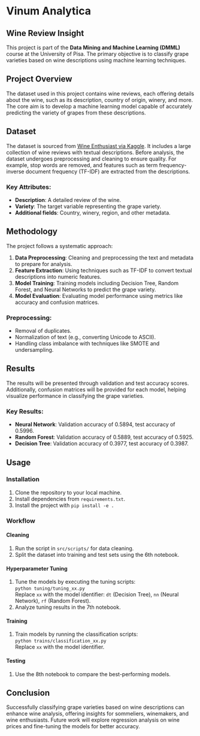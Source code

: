 # Vinum Analytica
## Wine Review Insight

This project is part of the **Data Mining and Machine Learning (DMML)** course at the University of Pisa. The primary objective is to classify grape varieties based on wine descriptions using machine learning techniques.

## Project Overview
The dataset used in this project contains wine reviews, each offering details about the wine, such as its description, country of origin, winery, and more. The core aim is to develop a machine learning model capable of accurately predicting the variety of grapes from these descriptions.

## Dataset
The dataset is sourced from [Wine Enthusiast via Kaggle](https://www.kaggle.com/datasets/zynicide/wine-reviews). It includes a large collection of wine reviews with textual descriptions. Before analysis, the dataset undergoes preprocessing and cleaning to ensure quality. For example, stop words are removed, and features such as term frequency-inverse document frequency (TF-IDF) are extracted from the descriptions.

### Key Attributes:
- **Description**: A detailed review of the wine.
- **Variety**: The target variable representing the grape variety.
- **Additional fields**: Country, winery, region, and other metadata.

## Methodology
The project follows a systematic approach:

1. **Data Preprocessing**: Cleaning and preprocessing the text and metadata to prepare for analysis.
2. **Feature Extraction**: Using techniques such as TF-IDF to convert textual descriptions into numeric features.
3. **Model Training**: Training models including Decision Tree, Random Forest, and Neural Networks to predict the grape variety.
4. **Model Evaluation**: Evaluating model performance using metrics like accuracy and confusion matrices.

### Preprocessing:
- Removal of duplicates.
- Normalization of text (e.g., converting Unicode to ASCII).
- Handling class imbalance with techniques like SMOTE and undersampling.

## Results
The results will be presented through validation and test accuracy scores. Additionally, confusion matrices will be provided for each model, helping visualize performance in classifying the grape varieties.

### Key Results:
- **Neural Network**: Validation accuracy of 0.5894, test accuracy of 0.5996.
- **Random Forest**: Validation accuracy of 0.5889, test accuracy of 0.5925.
- **Decision Tree**: Validation accuracy of 0.3977, test accuracy of 0.3987.

## Usage
### Installation
1. Clone the repository to your local machine.
2. Install dependencies from `requirements.txt`.
3. Install the project with `pip install -e .`

### Workflow
#### Cleaning
1. Run the script in `src/scripts/` for data cleaning.
2. Split the dataset into training and test sets using the 6th notebook.

#### Hyperparameter Tuning
1. Tune the models by executing the tuning scripts:  
   `python tuning/tuning_xx.py`  
   Replace `xx` with the model identifier: `dt` (Decision Tree), `nn` (Neural Network), `rf` (Random Forest).
2. Analyze tuning results in the 7th notebook.

#### Training
1. Train models by running the classification scripts:  
   `python trains/classification_xx.py`  
   Replace `xx` with the model identifier.

#### Testing
1. Use the 8th notebook to compare the best-performing models.

## Conclusion
Successfully classifying grape varieties based on wine descriptions can enhance wine analysis, offering insights for sommeliers, winemakers, and wine enthusiasts. Future work will explore regression analysis on wine prices and fine-tuning the models for better accuracy.
